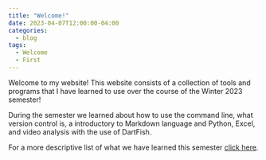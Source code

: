 ```yaml
---
title: "Welcome!"
date: 2023-04-07T12:00:00-04:00
categories:
  - blog
tags:
  - Welcome
  - First
---
```


Welcome to my website! This website consists of a collection of tools and programs that I have learned to use over the course of the Winter 2023 semester!

During the semester we learned about how to use the command line, what version control is, a introductory to Markdown language and Python, Excel, and video analysis with the use of DartFish.

For a more descriptive list of what we have learned this semester [click here](https://dianna-huynh.github.io/381Project/about/).
